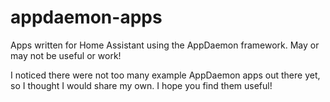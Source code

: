 # appdaemon-apps
Apps written for Home Assistant using the AppDaemon framework. May or may not be useful or work!

I noticed there were not too many example AppDaemon apps out there yet, so I thought I would
share my own. I hope you find them useful!
